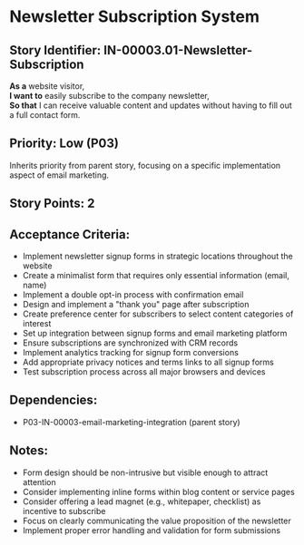 # Newsletter Subscription System

## Story Identifier: IN-00003.01-Newsletter-Subscription

**As a** website visitor,  
**I want to** easily subscribe to the company newsletter,  
**So that** I can receive valuable content and updates without having to fill out a full contact form.

## Priority: Low (P03)
Inherits priority from parent story, focusing on a specific implementation aspect of email marketing.

## Story Points: 2

## Acceptance Criteria:
- Implement newsletter signup forms in strategic locations throughout the website
- Create a minimalist form that requires only essential information (email, name)
- Implement a double opt-in process with confirmation email
- Design and implement a "thank you" page after subscription
- Create preference center for subscribers to select content categories of interest
- Set up integration between signup forms and email marketing platform
- Ensure subscriptions are synchronized with CRM records
- Implement analytics tracking for signup form conversions
- Add appropriate privacy notices and terms links to all signup forms
- Test subscription process across all major browsers and devices

## Dependencies:
- P03-IN-00003-email-marketing-integration (parent story)

## Notes:
- Form design should be non-intrusive but visible enough to attract attention
- Consider implementing inline forms within blog content or service pages
- Consider offering a lead magnet (e.g., whitepaper, checklist) as incentive to subscribe
- Focus on clearly communicating the value proposition of the newsletter
- Implement proper error handling and validation for form submissions
